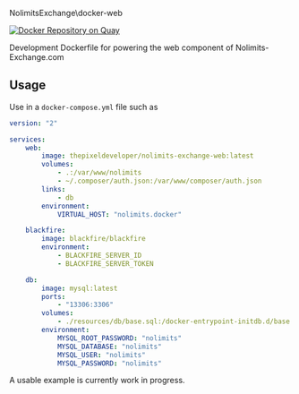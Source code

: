 NolimitsExchange\docker-web

[![Docker Repository on Quay](https://quay.io/repository/thepixeldeveloper/nolimits-exchange-web/status "Docker Repository on Quay")](https://quay.io/repository/thepixeldeveloper/nolimits-exchange-web)

Development Dockerfile for powering the web component of Nolimits-Exchange.com

Usage
-----

Use in a `docker-compose.yml` file such as

``` yaml
version: "2"

services:
    web:
        image: thepixeldeveloper/nolimits-exchange-web:latest
        volumes:
            - .:/var/www/nolimits
            - ~/.composer/auth.json:/var/www/composer/auth.json
        links:
            - db
        environment:
            VIRTUAL_HOST: "nolimits.docker"

    blackfire:
        image: blackfire/blackfire
        environment:
            - BLACKFIRE_SERVER_ID
            - BLACKFIRE_SERVER_TOKEN

    db:
        image: mysql:latest
        ports:
            - "13306:3306"
        volumes:
            - ./resources/db/base.sql:/docker-entrypoint-initdb.d/base.sql
        environment:
            MYSQL_ROOT_PASSWORD: "nolimits"
            MYSQL_DATABASE: "nolimits"
            MYSQL_USER: "nolimits"
            MYSQL_PASSWORD: "nolimits"

```

A usable example is currently work in progress.

